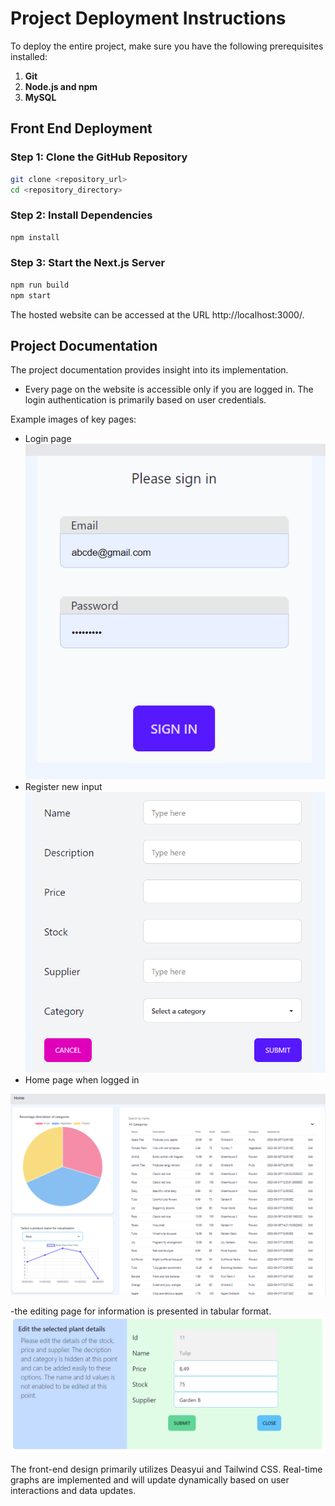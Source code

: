 # Project Deployment Instructions

To deploy the entire project, make sure you have the following prerequisites installed:

1. **Git**
2. **Node.js and npm**
3. **MySQL**

## Front End Deployment

### Step 1: Clone the GitHub Repository

```bash
git clone <repository_url>
cd <repository_directory>
```

### Step 2: Install Dependencies

```bash
npm install
```

### Step 3: Start the Next.js Server

```bash
npm run build
npm start
```

The hosted website can be accessed at the URL http://localhost:3000/.

## Project Documentation

The project documentation provides insight into its implementation.

- Every page on the website is accessible only if you are logged in. The login authentication is primarily based on user credentials.

Example images of key pages:

- Login page
  ![Alt text](public/readme/login.PNG)
- Register new input
  ![Alt text](public/readme/Regsiter_user.PNG)
- Home page when logged in

![Homepage Screenshot](public/readme/home_login.PNG)

-the editing page for information is presented in tabular format.
![Alt text](public/readme/Plant_edit.PNG)

The front-end design primarily utilizes Deasyui and Tailwind CSS. Real-time graphs are implemented and will update dynamically based on user interactions and data updates.
